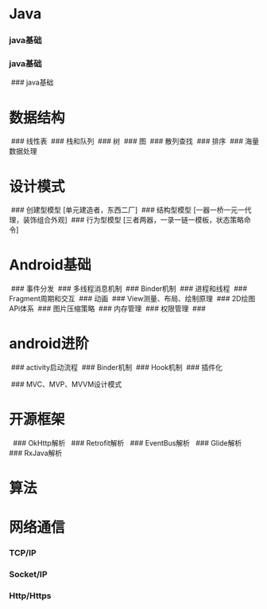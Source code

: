 # Java
  ### java基础
  ### java基础
  ### java基础

# 数据结构
  ### 线性表
  ### 栈和队列
  ### 树
  ### 图
  ### 散列查找
  ### 排序
  ### 海量数据处理
  

# 设计模式
  ### 创建型模型 [单元建造者，东西二厂]
  ### 结构型模型 [一器一桥一元一代理，装饰组合外观]
  ### 行为型模型 [三者两器，一录一链一模板，状态策略命令]
 
# Android基础
  ### 事件分发
  ### 多线程消息机制
  ### Binder机制
  ### 进程和线程
  ### Fragment周期和交互
  ### 动画
  ### View测量、布局、绘制原理
  ### 2D绘图APi体系
  ### 图片压缩策略
  ### 内存管理
  ### 权限管理
  ### 

# android进阶
  ### activity启动流程
  ### Binder机制
  ### Hook机制
  ### 插件化
  
  ### MVC、MVP、MVVM设计模式

# 开源框架
   ### OkHttp解析
   ### Retrofit解析
   ### EventBus解析
   ### Glide解析
   ### RxJava解析

# 算法


# 网络通信
### TCP/IP
### Socket/IP
### Http/Https
